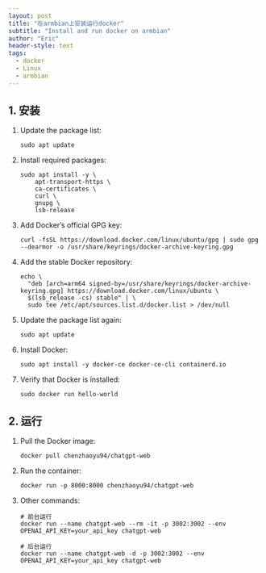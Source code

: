 ```yaml
---
layout: post
title: "在armbian上安装运行docker"
subtitle: "Install and run docker on armbian"
author: "Eric"
header-style: text
tags:
  - docker
  - Linux
  - armbian
---
```






## 1. 安装



1. Update the package list:

   ```shell
   sudo apt update
   ```

2. Install required packages:

   ```shell
   sudo apt install -y \
       apt-transport-https \
       ca-certificates \
       curl \
       gnupg \
       lsb-release
   ```

3. Add Docker’s official GPG key:

   ```shell
   curl -fsSL https://download.docker.com/linux/ubuntu/gpg | sudo gpg --dearmor -o /usr/share/keyrings/docker-archive-keyring.gpg
   ```

4. Add the stable Docker repository:

   ```shell
   echo \
     "deb [arch=arm64 signed-by=/usr/share/keyrings/docker-archive-keyring.gpg] https://download.docker.com/linux/ubuntu \
     $(lsb_release -cs) stable" | \
     sudo tee /etc/apt/sources.list.d/docker.list > /dev/null
   ```

5. Update the package list again:

   ```shell
   sudo apt update
   ```

6. Install Docker:

   ```shell
   sudo apt install -y docker-ce docker-ce-cli containerd.io
   ```

7. Verify that Docker is installed:

   ```shell
   sudo docker run hello-world
   ```



## 2. 运行



1. Pull the Docker image:

   ```shell
   docker pull chenzhaoyu94/chatgpt-web
   ```

2. Run the container:

   ```shell
   docker run -p 8000:8000 chenzhaoyu94/chatgpt-web
   ```

3. Other commands:

   ```shell
   # 前台运行
   docker run --name chatgpt-web --rm -it -p 3002:3002 --env OPENAI_API_KEY=your_api_key chatgpt-web
   
   # 后台运行
   docker run --name chatgpt-web -d -p 3002:3002 --env OPENAI_API_KEY=your_api_key chatgpt-web
   ```

   
